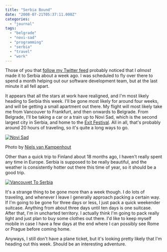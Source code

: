 ```yaml
---
title: "Serbia Bound"
date: "2008-07-21T05:37:11.000Z"
categories: 
  - "journal"
tags: 
  - "belgrade"
  - "novi-sad"
  - "programming"
  - "serbia"
  - "travel"
  - "work"
---
```


Those of you that [follow my Twitter feed](http://twitter.com/duanestorey) probably noticed that I _almost_ made it to Serbia about a week ago. I was scheduled to fly over there to spend a month helping out our software development team, but at the last minute it all fell apart.

It appears that all the stars at work have realigned, and I'm most likely heading to Serbia this week. I'll be gone most likely for around four weeks, and will be getting a small apartment out there. My flight will most likely take me from Vancouver to Frankfurt, and then onwards to Belgrade. From Belgrade, I'll be taking a car or a train up to Novi Sad, which is the second largest city in Serbia, and home to the [Exit Festival](http://www.exitfest.org/). All in all, that's probably around 20 hours of traveling, so it's quite a long ways to go.

[![Novi Sad](http://farm1.static.flickr.com/172/402253011_3d4212cbf0.jpg?v=0)](http://flickr.com/photos/nielsvk/402253011/)

Photo by [Niels van Kampenhout](http://flickr.com/photos/nielsvk/)

Other than a quick trip to Finland about 18 months ago, I haven't really spent any time in Europe. Serbia is supposed to be really beautiful, and the weather is consistently hotter out there this time of year, so it should be a good trip.

[![Vancouvet To Serbia](images/picture-16.png "Far Away")](http://www.migratorynerd.com/2008/07/serbia-bound/picture-16/)

It's a strange thing to be gone more than a week though. I do lots of traveling, and whenever I leave I generally approach packing a certain way. If I'm going to be gone for three days or less, I just pack a quick weekender suitcase. Anything from about three days until ten days is one suitcase. After that, I'm in uncharted territory. I actually think I'm going to pack really light and just plan to buy some clothes out there. I'd like to keep myself mobile in case I have a few days at the end where I can possibly see Rome or Prague before coming home.

Anyways, I still don't have a plane ticket, but it's looking pretty likely that I'm heading out this week. Should be an interesting adventure.
